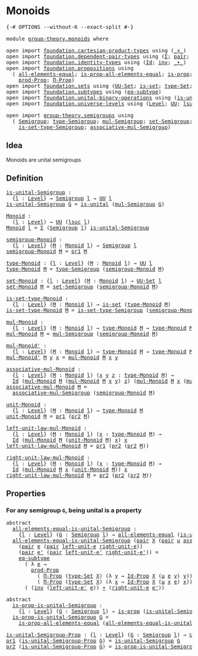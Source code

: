 # Monoids

<pre class="Agda"><a id="20" class="Symbol">{-#</a> <a id="24" class="Keyword">OPTIONS</a> <a id="32" class="Pragma">--without-K</a> <a id="44" class="Pragma">--exact-split</a> <a id="58" class="Symbol">#-}</a>

<a id="63" class="Keyword">module</a> <a id="70" href="group-theory.monoids.html" class="Module">group-theory.monoids</a> <a id="91" class="Keyword">where</a>

<a id="98" class="Keyword">open</a> <a id="103" class="Keyword">import</a> <a id="110" href="foundation.cartesian-product-types.html" class="Module">foundation.cartesian-product-types</a> <a id="145" class="Keyword">using</a> <a id="151" class="Symbol">(</a><a id="152" href="foundation-core.cartesian-product-types.html#577" class="Function Operator">_×_</a><a id="155" class="Symbol">)</a>
<a id="157" class="Keyword">open</a> <a id="162" class="Keyword">import</a> <a id="169" href="foundation.dependent-pair-types.html" class="Module">foundation.dependent-pair-types</a> <a id="201" class="Keyword">using</a> <a id="207" class="Symbol">(</a><a id="208" href="foundation-core.dependent-pair-types.html#502" class="Record">Σ</a><a id="209" class="Symbol">;</a> <a id="211" href="foundation-core.dependent-pair-types.html#575" class="InductiveConstructor">pair</a><a id="215" class="Symbol">;</a> <a id="217" href="foundation-core.dependent-pair-types.html#592" class="Field">pr1</a><a id="220" class="Symbol">;</a> <a id="222" href="foundation-core.dependent-pair-types.html#604" class="Field">pr2</a><a id="225" class="Symbol">)</a>
<a id="227" class="Keyword">open</a> <a id="232" class="Keyword">import</a> <a id="239" href="foundation.identity-types.html" class="Module">foundation.identity-types</a> <a id="265" class="Keyword">using</a> <a id="271" class="Symbol">(</a><a id="272" href="foundation-core.identity-types.html#641" class="Datatype">Id</a><a id="274" class="Symbol">;</a> <a id="276" href="foundation-core.identity-types.html#1552" class="Function">inv</a><a id="279" class="Symbol">;</a> <a id="281" href="foundation-core.identity-types.html#1239" class="Function Operator">_∙_</a><a id="284" class="Symbol">)</a>
<a id="286" class="Keyword">open</a> <a id="291" class="Keyword">import</a> <a id="298" href="foundation.propositions.html" class="Module">foundation.propositions</a> <a id="322" class="Keyword">using</a>
  <a id="330" class="Symbol">(</a> <a id="332" href="foundation-core.propositions.html#2193" class="Function">all-elements-equal</a><a id="350" class="Symbol">;</a> <a id="352" href="foundation-core.propositions.html#2393" class="Function">is-prop-all-elements-equal</a><a id="378" class="Symbol">;</a> <a id="380" href="foundation-core.propositions.html#1295" class="Function">is-prop</a><a id="387" class="Symbol">;</a> <a id="389" href="foundation-core.propositions.html#1380" class="Function">UU-Prop</a><a id="396" class="Symbol">;</a>
    <a id="402" href="foundation-core.propositions.html#5863" class="Function">prod-Prop</a><a id="411" class="Symbol">;</a> <a id="413" href="foundation-core.propositions.html#6683" class="Function">Π-Prop</a><a id="419" class="Symbol">)</a>
<a id="421" class="Keyword">open</a> <a id="426" class="Keyword">import</a> <a id="433" href="foundation.sets.html" class="Module">foundation.sets</a> <a id="449" class="Keyword">using</a> <a id="455" class="Symbol">(</a><a id="456" href="foundation-core.sets.html#1177" class="Function">UU-Set</a><a id="462" class="Symbol">;</a> <a id="464" href="foundation-core.sets.html#1099" class="Function">is-set</a><a id="470" class="Symbol">;</a> <a id="472" href="foundation-core.sets.html#1291" class="Function">type-Set</a><a id="480" class="Symbol">;</a> <a id="482" href="foundation-core.sets.html#1407" class="Function">Id-Prop</a><a id="489" class="Symbol">)</a>
<a id="491" class="Keyword">open</a> <a id="496" class="Keyword">import</a> <a id="503" href="foundation.subtypes.html" class="Module">foundation.subtypes</a> <a id="523" class="Keyword">using</a> <a id="529" class="Symbol">(</a><a id="530" href="foundation-core.subtypes.html#3381" class="Function">eq-subtype</a><a id="540" class="Symbol">)</a>
<a id="542" class="Keyword">open</a> <a id="547" class="Keyword">import</a> <a id="554" href="foundation.unital-binary-operations.html" class="Module">foundation.unital-binary-operations</a> <a id="590" class="Keyword">using</a> <a id="596" class="Symbol">(</a><a id="597" href="foundation.unital-binary-operations.html#503" class="Function">is-unital</a><a id="606" class="Symbol">)</a>
<a id="608" class="Keyword">open</a> <a id="613" class="Keyword">import</a> <a id="620" href="foundation.universe-levels.html" class="Module">foundation.universe-levels</a> <a id="647" class="Keyword">using</a> <a id="653" class="Symbol">(</a><a id="654" href="Agda.Primitive.html#597" class="Postulate">Level</a><a id="659" class="Symbol">;</a> <a id="661" href="foundation-core.universe-levels.html#222" class="Primitive">UU</a><a id="663" class="Symbol">;</a> <a id="665" href="Agda.Primitive.html#780" class="Primitive">lsuc</a><a id="669" class="Symbol">)</a>

<a id="672" class="Keyword">open</a> <a id="677" class="Keyword">import</a> <a id="684" href="group-theory.semigroups.html" class="Module">group-theory.semigroups</a> <a id="708" class="Keyword">using</a>
  <a id="716" class="Symbol">(</a> <a id="718" href="group-theory.semigroups.html#737" class="Function">Semigroup</a><a id="727" class="Symbol">;</a> <a id="729" href="group-theory.semigroups.html#933" class="Function">type-Semigroup</a><a id="743" class="Symbol">;</a> <a id="745" href="group-theory.semigroups.html#1215" class="Function">mul-Semigroup</a><a id="758" class="Symbol">;</a> <a id="760" href="group-theory.semigroups.html#881" class="Function">set-Semigroup</a><a id="773" class="Symbol">;</a>
    <a id="779" href="group-theory.semigroups.html#1000" class="Function">is-set-type-Semigroup</a><a id="800" class="Symbol">;</a> <a id="802" href="group-theory.semigroups.html#1445" class="Function">associative-mul-Semigroup</a><a id="827" class="Symbol">)</a>
</pre>
## Idea

Monoids are unital semigroups

## Definition

<pre class="Agda"><a id="is-unital-Semigroup"></a><a id="897" href="group-theory.monoids.html#897" class="Function">is-unital-Semigroup</a> <a id="917" class="Symbol">:</a>
  <a id="921" class="Symbol">{</a><a id="922" href="group-theory.monoids.html#922" class="Bound">l</a> <a id="924" class="Symbol">:</a> <a id="926" href="Agda.Primitive.html#597" class="Postulate">Level</a><a id="931" class="Symbol">}</a> <a id="933" class="Symbol">→</a> <a id="935" href="group-theory.semigroups.html#737" class="Function">Semigroup</a> <a id="945" href="group-theory.monoids.html#922" class="Bound">l</a> <a id="947" class="Symbol">→</a> <a id="949" href="foundation-core.universe-levels.html#222" class="Primitive">UU</a> <a id="952" href="group-theory.monoids.html#922" class="Bound">l</a>
<a id="954" href="group-theory.monoids.html#897" class="Function">is-unital-Semigroup</a> <a id="974" href="group-theory.monoids.html#974" class="Bound">G</a> <a id="976" class="Symbol">=</a> <a id="978" href="foundation.unital-binary-operations.html#503" class="Function">is-unital</a> <a id="988" class="Symbol">(</a><a id="989" href="group-theory.semigroups.html#1215" class="Function">mul-Semigroup</a> <a id="1003" href="group-theory.monoids.html#974" class="Bound">G</a><a id="1004" class="Symbol">)</a>

<a id="Monoid"></a><a id="1007" href="group-theory.monoids.html#1007" class="Function">Monoid</a> <a id="1014" class="Symbol">:</a>
  <a id="1018" class="Symbol">(</a><a id="1019" href="group-theory.monoids.html#1019" class="Bound">l</a> <a id="1021" class="Symbol">:</a> <a id="1023" href="Agda.Primitive.html#597" class="Postulate">Level</a><a id="1028" class="Symbol">)</a> <a id="1030" class="Symbol">→</a> <a id="1032" href="foundation-core.universe-levels.html#222" class="Primitive">UU</a> <a id="1035" class="Symbol">(</a><a id="1036" href="Agda.Primitive.html#780" class="Primitive">lsuc</a> <a id="1041" href="group-theory.monoids.html#1019" class="Bound">l</a><a id="1042" class="Symbol">)</a>
<a id="1044" href="group-theory.monoids.html#1007" class="Function">Monoid</a> <a id="1051" href="group-theory.monoids.html#1051" class="Bound">l</a> <a id="1053" class="Symbol">=</a> <a id="1055" href="foundation-core.dependent-pair-types.html#502" class="Record">Σ</a> <a id="1057" class="Symbol">(</a><a id="1058" href="group-theory.semigroups.html#737" class="Function">Semigroup</a> <a id="1068" href="group-theory.monoids.html#1051" class="Bound">l</a><a id="1069" class="Symbol">)</a> <a id="1071" href="group-theory.monoids.html#897" class="Function">is-unital-Semigroup</a>

<a id="semigroup-Monoid"></a><a id="1092" href="group-theory.monoids.html#1092" class="Function">semigroup-Monoid</a> <a id="1109" class="Symbol">:</a>
  <a id="1113" class="Symbol">{</a><a id="1114" href="group-theory.monoids.html#1114" class="Bound">l</a> <a id="1116" class="Symbol">:</a> <a id="1118" href="Agda.Primitive.html#597" class="Postulate">Level</a><a id="1123" class="Symbol">}</a> <a id="1125" class="Symbol">(</a><a id="1126" href="group-theory.monoids.html#1126" class="Bound">M</a> <a id="1128" class="Symbol">:</a> <a id="1130" href="group-theory.monoids.html#1007" class="Function">Monoid</a> <a id="1137" href="group-theory.monoids.html#1114" class="Bound">l</a><a id="1138" class="Symbol">)</a> <a id="1140" class="Symbol">→</a> <a id="1142" href="group-theory.semigroups.html#737" class="Function">Semigroup</a> <a id="1152" href="group-theory.monoids.html#1114" class="Bound">l</a>
<a id="1154" href="group-theory.monoids.html#1092" class="Function">semigroup-Monoid</a> <a id="1171" href="group-theory.monoids.html#1171" class="Bound">M</a> <a id="1173" class="Symbol">=</a> <a id="1175" href="foundation-core.dependent-pair-types.html#592" class="Field">pr1</a> <a id="1179" href="group-theory.monoids.html#1171" class="Bound">M</a>

<a id="type-Monoid"></a><a id="1182" href="group-theory.monoids.html#1182" class="Function">type-Monoid</a> <a id="1194" class="Symbol">:</a> <a id="1196" class="Symbol">{</a><a id="1197" href="group-theory.monoids.html#1197" class="Bound">l</a> <a id="1199" class="Symbol">:</a> <a id="1201" href="Agda.Primitive.html#597" class="Postulate">Level</a><a id="1206" class="Symbol">}</a> <a id="1208" class="Symbol">(</a><a id="1209" href="group-theory.monoids.html#1209" class="Bound">M</a> <a id="1211" class="Symbol">:</a> <a id="1213" href="group-theory.monoids.html#1007" class="Function">Monoid</a> <a id="1220" href="group-theory.monoids.html#1197" class="Bound">l</a><a id="1221" class="Symbol">)</a> <a id="1223" class="Symbol">→</a> <a id="1225" href="foundation-core.universe-levels.html#222" class="Primitive">UU</a> <a id="1228" href="group-theory.monoids.html#1197" class="Bound">l</a>
<a id="1230" href="group-theory.monoids.html#1182" class="Function">type-Monoid</a> <a id="1242" href="group-theory.monoids.html#1242" class="Bound">M</a> <a id="1244" class="Symbol">=</a> <a id="1246" href="group-theory.semigroups.html#933" class="Function">type-Semigroup</a> <a id="1261" class="Symbol">(</a><a id="1262" href="group-theory.monoids.html#1092" class="Function">semigroup-Monoid</a> <a id="1279" href="group-theory.monoids.html#1242" class="Bound">M</a><a id="1280" class="Symbol">)</a>

<a id="set-Monoid"></a><a id="1283" href="group-theory.monoids.html#1283" class="Function">set-Monoid</a> <a id="1294" class="Symbol">:</a> <a id="1296" class="Symbol">{</a><a id="1297" href="group-theory.monoids.html#1297" class="Bound">l</a> <a id="1299" class="Symbol">:</a> <a id="1301" href="Agda.Primitive.html#597" class="Postulate">Level</a><a id="1306" class="Symbol">}</a> <a id="1308" class="Symbol">(</a><a id="1309" href="group-theory.monoids.html#1309" class="Bound">M</a> <a id="1311" class="Symbol">:</a> <a id="1313" href="group-theory.monoids.html#1007" class="Function">Monoid</a> <a id="1320" href="group-theory.monoids.html#1297" class="Bound">l</a><a id="1321" class="Symbol">)</a> <a id="1323" class="Symbol">→</a> <a id="1325" href="foundation-core.sets.html#1177" class="Function">UU-Set</a> <a id="1332" href="group-theory.monoids.html#1297" class="Bound">l</a>
<a id="1334" href="group-theory.monoids.html#1283" class="Function">set-Monoid</a> <a id="1345" href="group-theory.monoids.html#1345" class="Bound">M</a> <a id="1347" class="Symbol">=</a> <a id="1349" href="group-theory.semigroups.html#881" class="Function">set-Semigroup</a> <a id="1363" class="Symbol">(</a><a id="1364" href="group-theory.monoids.html#1092" class="Function">semigroup-Monoid</a> <a id="1381" href="group-theory.monoids.html#1345" class="Bound">M</a><a id="1382" class="Symbol">)</a>

<a id="is-set-type-Monoid"></a><a id="1385" href="group-theory.monoids.html#1385" class="Function">is-set-type-Monoid</a> <a id="1404" class="Symbol">:</a>
  <a id="1408" class="Symbol">{</a><a id="1409" href="group-theory.monoids.html#1409" class="Bound">l</a> <a id="1411" class="Symbol">:</a> <a id="1413" href="Agda.Primitive.html#597" class="Postulate">Level</a><a id="1418" class="Symbol">}</a> <a id="1420" class="Symbol">(</a><a id="1421" href="group-theory.monoids.html#1421" class="Bound">M</a> <a id="1423" class="Symbol">:</a> <a id="1425" href="group-theory.monoids.html#1007" class="Function">Monoid</a> <a id="1432" href="group-theory.monoids.html#1409" class="Bound">l</a><a id="1433" class="Symbol">)</a> <a id="1435" class="Symbol">→</a> <a id="1437" href="foundation-core.sets.html#1099" class="Function">is-set</a> <a id="1444" class="Symbol">(</a><a id="1445" href="group-theory.monoids.html#1182" class="Function">type-Monoid</a> <a id="1457" href="group-theory.monoids.html#1421" class="Bound">M</a><a id="1458" class="Symbol">)</a>
<a id="1460" href="group-theory.monoids.html#1385" class="Function">is-set-type-Monoid</a> <a id="1479" href="group-theory.monoids.html#1479" class="Bound">M</a> <a id="1481" class="Symbol">=</a> <a id="1483" href="group-theory.semigroups.html#1000" class="Function">is-set-type-Semigroup</a> <a id="1505" class="Symbol">(</a><a id="1506" href="group-theory.monoids.html#1092" class="Function">semigroup-Monoid</a> <a id="1523" href="group-theory.monoids.html#1479" class="Bound">M</a><a id="1524" class="Symbol">)</a>

<a id="mul-Monoid"></a><a id="1527" href="group-theory.monoids.html#1527" class="Function">mul-Monoid</a> <a id="1538" class="Symbol">:</a>
  <a id="1542" class="Symbol">{</a><a id="1543" href="group-theory.monoids.html#1543" class="Bound">l</a> <a id="1545" class="Symbol">:</a> <a id="1547" href="Agda.Primitive.html#597" class="Postulate">Level</a><a id="1552" class="Symbol">}</a> <a id="1554" class="Symbol">(</a><a id="1555" href="group-theory.monoids.html#1555" class="Bound">M</a> <a id="1557" class="Symbol">:</a> <a id="1559" href="group-theory.monoids.html#1007" class="Function">Monoid</a> <a id="1566" href="group-theory.monoids.html#1543" class="Bound">l</a><a id="1567" class="Symbol">)</a> <a id="1569" class="Symbol">→</a> <a id="1571" href="group-theory.monoids.html#1182" class="Function">type-Monoid</a> <a id="1583" href="group-theory.monoids.html#1555" class="Bound">M</a> <a id="1585" class="Symbol">→</a> <a id="1587" href="group-theory.monoids.html#1182" class="Function">type-Monoid</a> <a id="1599" href="group-theory.monoids.html#1555" class="Bound">M</a> <a id="1601" class="Symbol">→</a> <a id="1603" href="group-theory.monoids.html#1182" class="Function">type-Monoid</a> <a id="1615" href="group-theory.monoids.html#1555" class="Bound">M</a>
<a id="1617" href="group-theory.monoids.html#1527" class="Function">mul-Monoid</a> <a id="1628" href="group-theory.monoids.html#1628" class="Bound">M</a> <a id="1630" class="Symbol">=</a> <a id="1632" href="group-theory.semigroups.html#1215" class="Function">mul-Semigroup</a> <a id="1646" class="Symbol">(</a><a id="1647" href="group-theory.monoids.html#1092" class="Function">semigroup-Monoid</a> <a id="1664" href="group-theory.monoids.html#1628" class="Bound">M</a><a id="1665" class="Symbol">)</a>

<a id="mul-Monoid&#39;"></a><a id="1668" href="group-theory.monoids.html#1668" class="Function">mul-Monoid&#39;</a> <a id="1680" class="Symbol">:</a>
  <a id="1684" class="Symbol">{</a><a id="1685" href="group-theory.monoids.html#1685" class="Bound">l</a> <a id="1687" class="Symbol">:</a> <a id="1689" href="Agda.Primitive.html#597" class="Postulate">Level</a><a id="1694" class="Symbol">}</a> <a id="1696" class="Symbol">(</a><a id="1697" href="group-theory.monoids.html#1697" class="Bound">M</a> <a id="1699" class="Symbol">:</a> <a id="1701" href="group-theory.monoids.html#1007" class="Function">Monoid</a> <a id="1708" href="group-theory.monoids.html#1685" class="Bound">l</a><a id="1709" class="Symbol">)</a> <a id="1711" class="Symbol">→</a> <a id="1713" href="group-theory.monoids.html#1182" class="Function">type-Monoid</a> <a id="1725" href="group-theory.monoids.html#1697" class="Bound">M</a> <a id="1727" class="Symbol">→</a> <a id="1729" href="group-theory.monoids.html#1182" class="Function">type-Monoid</a> <a id="1741" href="group-theory.monoids.html#1697" class="Bound">M</a> <a id="1743" class="Symbol">→</a> <a id="1745" href="group-theory.monoids.html#1182" class="Function">type-Monoid</a> <a id="1757" href="group-theory.monoids.html#1697" class="Bound">M</a>
<a id="1759" href="group-theory.monoids.html#1668" class="Function">mul-Monoid&#39;</a> <a id="1771" href="group-theory.monoids.html#1771" class="Bound">M</a> <a id="1773" href="group-theory.monoids.html#1773" class="Bound">y</a> <a id="1775" href="group-theory.monoids.html#1775" class="Bound">x</a> <a id="1777" class="Symbol">=</a> <a id="1779" href="group-theory.monoids.html#1527" class="Function">mul-Monoid</a> <a id="1790" href="group-theory.monoids.html#1771" class="Bound">M</a> <a id="1792" href="group-theory.monoids.html#1775" class="Bound">x</a> <a id="1794" href="group-theory.monoids.html#1773" class="Bound">y</a>

<a id="associative-mul-Monoid"></a><a id="1797" href="group-theory.monoids.html#1797" class="Function">associative-mul-Monoid</a> <a id="1820" class="Symbol">:</a>
  <a id="1824" class="Symbol">{</a><a id="1825" href="group-theory.monoids.html#1825" class="Bound">l</a> <a id="1827" class="Symbol">:</a> <a id="1829" href="Agda.Primitive.html#597" class="Postulate">Level</a><a id="1834" class="Symbol">}</a> <a id="1836" class="Symbol">(</a><a id="1837" href="group-theory.monoids.html#1837" class="Bound">M</a> <a id="1839" class="Symbol">:</a> <a id="1841" href="group-theory.monoids.html#1007" class="Function">Monoid</a> <a id="1848" href="group-theory.monoids.html#1825" class="Bound">l</a><a id="1849" class="Symbol">)</a> <a id="1851" class="Symbol">(</a><a id="1852" href="group-theory.monoids.html#1852" class="Bound">x</a> <a id="1854" href="group-theory.monoids.html#1854" class="Bound">y</a> <a id="1856" href="group-theory.monoids.html#1856" class="Bound">z</a> <a id="1858" class="Symbol">:</a> <a id="1860" href="group-theory.monoids.html#1182" class="Function">type-Monoid</a> <a id="1872" href="group-theory.monoids.html#1837" class="Bound">M</a><a id="1873" class="Symbol">)</a> <a id="1875" class="Symbol">→</a>
  <a id="1879" href="foundation-core.identity-types.html#641" class="Datatype">Id</a> <a id="1882" class="Symbol">(</a><a id="1883" href="group-theory.monoids.html#1527" class="Function">mul-Monoid</a> <a id="1894" href="group-theory.monoids.html#1837" class="Bound">M</a> <a id="1896" class="Symbol">(</a><a id="1897" href="group-theory.monoids.html#1527" class="Function">mul-Monoid</a> <a id="1908" href="group-theory.monoids.html#1837" class="Bound">M</a> <a id="1910" href="group-theory.monoids.html#1852" class="Bound">x</a> <a id="1912" href="group-theory.monoids.html#1854" class="Bound">y</a><a id="1913" class="Symbol">)</a> <a id="1915" href="group-theory.monoids.html#1856" class="Bound">z</a><a id="1916" class="Symbol">)</a> <a id="1918" class="Symbol">(</a><a id="1919" href="group-theory.monoids.html#1527" class="Function">mul-Monoid</a> <a id="1930" href="group-theory.monoids.html#1837" class="Bound">M</a> <a id="1932" href="group-theory.monoids.html#1852" class="Bound">x</a> <a id="1934" class="Symbol">(</a><a id="1935" href="group-theory.monoids.html#1527" class="Function">mul-Monoid</a> <a id="1946" href="group-theory.monoids.html#1837" class="Bound">M</a> <a id="1948" href="group-theory.monoids.html#1854" class="Bound">y</a> <a id="1950" href="group-theory.monoids.html#1856" class="Bound">z</a><a id="1951" class="Symbol">))</a>
<a id="1954" href="group-theory.monoids.html#1797" class="Function">associative-mul-Monoid</a> <a id="1977" href="group-theory.monoids.html#1977" class="Bound">M</a> <a id="1979" class="Symbol">=</a>
  <a id="1983" href="group-theory.semigroups.html#1445" class="Function">associative-mul-Semigroup</a> <a id="2009" class="Symbol">(</a><a id="2010" href="group-theory.monoids.html#1092" class="Function">semigroup-Monoid</a> <a id="2027" href="group-theory.monoids.html#1977" class="Bound">M</a><a id="2028" class="Symbol">)</a>

<a id="unit-Monoid"></a><a id="2031" href="group-theory.monoids.html#2031" class="Function">unit-Monoid</a> <a id="2043" class="Symbol">:</a>
  <a id="2047" class="Symbol">{</a><a id="2048" href="group-theory.monoids.html#2048" class="Bound">l</a> <a id="2050" class="Symbol">:</a> <a id="2052" href="Agda.Primitive.html#597" class="Postulate">Level</a><a id="2057" class="Symbol">}</a> <a id="2059" class="Symbol">(</a><a id="2060" href="group-theory.monoids.html#2060" class="Bound">M</a> <a id="2062" class="Symbol">:</a> <a id="2064" href="group-theory.monoids.html#1007" class="Function">Monoid</a> <a id="2071" href="group-theory.monoids.html#2048" class="Bound">l</a><a id="2072" class="Symbol">)</a> <a id="2074" class="Symbol">→</a> <a id="2076" href="group-theory.monoids.html#1182" class="Function">type-Monoid</a> <a id="2088" href="group-theory.monoids.html#2060" class="Bound">M</a>
<a id="2090" href="group-theory.monoids.html#2031" class="Function">unit-Monoid</a> <a id="2102" href="group-theory.monoids.html#2102" class="Bound">M</a> <a id="2104" class="Symbol">=</a> <a id="2106" href="foundation-core.dependent-pair-types.html#592" class="Field">pr1</a> <a id="2110" class="Symbol">(</a><a id="2111" href="foundation-core.dependent-pair-types.html#604" class="Field">pr2</a> <a id="2115" href="group-theory.monoids.html#2102" class="Bound">M</a><a id="2116" class="Symbol">)</a>

<a id="left-unit-law-mul-Monoid"></a><a id="2119" href="group-theory.monoids.html#2119" class="Function">left-unit-law-mul-Monoid</a> <a id="2144" class="Symbol">:</a>
  <a id="2148" class="Symbol">{</a><a id="2149" href="group-theory.monoids.html#2149" class="Bound">l</a> <a id="2151" class="Symbol">:</a> <a id="2153" href="Agda.Primitive.html#597" class="Postulate">Level</a><a id="2158" class="Symbol">}</a> <a id="2160" class="Symbol">(</a><a id="2161" href="group-theory.monoids.html#2161" class="Bound">M</a> <a id="2163" class="Symbol">:</a> <a id="2165" href="group-theory.monoids.html#1007" class="Function">Monoid</a> <a id="2172" href="group-theory.monoids.html#2149" class="Bound">l</a><a id="2173" class="Symbol">)</a> <a id="2175" class="Symbol">(</a><a id="2176" href="group-theory.monoids.html#2176" class="Bound">x</a> <a id="2178" class="Symbol">:</a> <a id="2180" href="group-theory.monoids.html#1182" class="Function">type-Monoid</a> <a id="2192" href="group-theory.monoids.html#2161" class="Bound">M</a><a id="2193" class="Symbol">)</a> <a id="2195" class="Symbol">→</a>
  <a id="2199" href="foundation-core.identity-types.html#641" class="Datatype">Id</a> <a id="2202" class="Symbol">(</a><a id="2203" href="group-theory.monoids.html#1527" class="Function">mul-Monoid</a> <a id="2214" href="group-theory.monoids.html#2161" class="Bound">M</a> <a id="2216" class="Symbol">(</a><a id="2217" href="group-theory.monoids.html#2031" class="Function">unit-Monoid</a> <a id="2229" href="group-theory.monoids.html#2161" class="Bound">M</a><a id="2230" class="Symbol">)</a> <a id="2232" href="group-theory.monoids.html#2176" class="Bound">x</a><a id="2233" class="Symbol">)</a> <a id="2235" href="group-theory.monoids.html#2176" class="Bound">x</a>
<a id="2237" href="group-theory.monoids.html#2119" class="Function">left-unit-law-mul-Monoid</a> <a id="2262" href="group-theory.monoids.html#2262" class="Bound">M</a> <a id="2264" class="Symbol">=</a> <a id="2266" href="foundation-core.dependent-pair-types.html#592" class="Field">pr1</a> <a id="2270" class="Symbol">(</a><a id="2271" href="foundation-core.dependent-pair-types.html#604" class="Field">pr2</a> <a id="2275" class="Symbol">(</a><a id="2276" href="foundation-core.dependent-pair-types.html#604" class="Field">pr2</a> <a id="2280" href="group-theory.monoids.html#2262" class="Bound">M</a><a id="2281" class="Symbol">))</a>

<a id="right-unit-law-mul-Monoid"></a><a id="2285" href="group-theory.monoids.html#2285" class="Function">right-unit-law-mul-Monoid</a> <a id="2311" class="Symbol">:</a>
  <a id="2315" class="Symbol">{</a><a id="2316" href="group-theory.monoids.html#2316" class="Bound">l</a> <a id="2318" class="Symbol">:</a> <a id="2320" href="Agda.Primitive.html#597" class="Postulate">Level</a><a id="2325" class="Symbol">}</a> <a id="2327" class="Symbol">(</a><a id="2328" href="group-theory.monoids.html#2328" class="Bound">M</a> <a id="2330" class="Symbol">:</a> <a id="2332" href="group-theory.monoids.html#1007" class="Function">Monoid</a> <a id="2339" href="group-theory.monoids.html#2316" class="Bound">l</a><a id="2340" class="Symbol">)</a> <a id="2342" class="Symbol">(</a><a id="2343" href="group-theory.monoids.html#2343" class="Bound">x</a> <a id="2345" class="Symbol">:</a> <a id="2347" href="group-theory.monoids.html#1182" class="Function">type-Monoid</a> <a id="2359" href="group-theory.monoids.html#2328" class="Bound">M</a><a id="2360" class="Symbol">)</a> <a id="2362" class="Symbol">→</a>
  <a id="2366" href="foundation-core.identity-types.html#641" class="Datatype">Id</a> <a id="2369" class="Symbol">(</a><a id="2370" href="group-theory.monoids.html#1527" class="Function">mul-Monoid</a> <a id="2381" href="group-theory.monoids.html#2328" class="Bound">M</a> <a id="2383" href="group-theory.monoids.html#2343" class="Bound">x</a> <a id="2385" class="Symbol">(</a><a id="2386" href="group-theory.monoids.html#2031" class="Function">unit-Monoid</a> <a id="2398" href="group-theory.monoids.html#2328" class="Bound">M</a><a id="2399" class="Symbol">))</a> <a id="2402" href="group-theory.monoids.html#2343" class="Bound">x</a>
<a id="2404" href="group-theory.monoids.html#2285" class="Function">right-unit-law-mul-Monoid</a> <a id="2430" href="group-theory.monoids.html#2430" class="Bound">M</a> <a id="2432" class="Symbol">=</a> <a id="2434" href="foundation-core.dependent-pair-types.html#604" class="Field">pr2</a> <a id="2438" class="Symbol">(</a><a id="2439" href="foundation-core.dependent-pair-types.html#604" class="Field">pr2</a> <a id="2443" class="Symbol">(</a><a id="2444" href="foundation-core.dependent-pair-types.html#604" class="Field">pr2</a> <a id="2448" href="group-theory.monoids.html#2430" class="Bound">M</a><a id="2449" class="Symbol">))</a>
</pre>
## Properties

### For any semigroup `G`, being unital is a property

<pre class="Agda"><a id="2535" class="Keyword">abstract</a>
  <a id="all-elements-equal-is-unital-Semigroup"></a><a id="2546" href="group-theory.monoids.html#2546" class="Function">all-elements-equal-is-unital-Semigroup</a> <a id="2585" class="Symbol">:</a>
    <a id="2591" class="Symbol">{</a><a id="2592" href="group-theory.monoids.html#2592" class="Bound">l</a> <a id="2594" class="Symbol">:</a> <a id="2596" href="Agda.Primitive.html#597" class="Postulate">Level</a><a id="2601" class="Symbol">}</a> <a id="2603" class="Symbol">(</a><a id="2604" href="group-theory.monoids.html#2604" class="Bound">G</a> <a id="2606" class="Symbol">:</a> <a id="2608" href="group-theory.semigroups.html#737" class="Function">Semigroup</a> <a id="2618" href="group-theory.monoids.html#2592" class="Bound">l</a><a id="2619" class="Symbol">)</a> <a id="2621" class="Symbol">→</a> <a id="2623" href="foundation-core.propositions.html#2193" class="Function">all-elements-equal</a> <a id="2642" class="Symbol">(</a><a id="2643" href="group-theory.monoids.html#897" class="Function">is-unital-Semigroup</a> <a id="2663" href="group-theory.monoids.html#2604" class="Bound">G</a><a id="2664" class="Symbol">)</a>
  <a id="2668" href="group-theory.monoids.html#2546" class="Function">all-elements-equal-is-unital-Semigroup</a> <a id="2707" class="Symbol">(</a><a id="2708" href="foundation-core.dependent-pair-types.html#575" class="InductiveConstructor">pair</a> <a id="2713" href="group-theory.monoids.html#2713" class="Bound">X</a> <a id="2715" class="Symbol">(</a><a id="2716" href="foundation-core.dependent-pair-types.html#575" class="InductiveConstructor">pair</a> <a id="2721" href="group-theory.monoids.html#2721" class="Bound">μ</a> <a id="2723" href="group-theory.monoids.html#2723" class="Bound">assoc-μ</a><a id="2730" class="Symbol">))</a>
    <a id="2737" class="Symbol">(</a><a id="2738" href="foundation-core.dependent-pair-types.html#575" class="InductiveConstructor">pair</a> <a id="2743" href="group-theory.monoids.html#2743" class="Bound">e</a> <a id="2745" class="Symbol">(</a><a id="2746" href="foundation-core.dependent-pair-types.html#575" class="InductiveConstructor">pair</a> <a id="2751" href="group-theory.monoids.html#2751" class="Bound">left-unit-e</a> <a id="2763" href="group-theory.monoids.html#2763" class="Bound">right-unit-e</a><a id="2775" class="Symbol">))</a>
    <a id="2782" class="Symbol">(</a><a id="2783" href="foundation-core.dependent-pair-types.html#575" class="InductiveConstructor">pair</a> <a id="2788" href="group-theory.monoids.html#2788" class="Bound">e&#39;</a> <a id="2791" class="Symbol">(</a><a id="2792" href="foundation-core.dependent-pair-types.html#575" class="InductiveConstructor">pair</a> <a id="2797" href="group-theory.monoids.html#2797" class="Bound">left-unit-e&#39;</a> <a id="2810" href="group-theory.monoids.html#2810" class="Bound">right-unit-e&#39;</a><a id="2823" class="Symbol">))</a> <a id="2826" class="Symbol">=</a>
    <a id="2832" href="foundation-core.subtypes.html#3381" class="Function">eq-subtype</a>
      <a id="2849" class="Symbol">(</a> <a id="2851" class="Symbol">λ</a> <a id="2853" href="group-theory.monoids.html#2853" class="Bound">e</a> <a id="2855" class="Symbol">→</a>
        <a id="2865" href="foundation-core.propositions.html#5863" class="Function">prod-Prop</a>
          <a id="2885" class="Symbol">(</a> <a id="2887" href="foundation-core.propositions.html#6683" class="Function">Π-Prop</a> <a id="2894" class="Symbol">(</a><a id="2895" href="foundation-core.sets.html#1291" class="Function">type-Set</a> <a id="2904" href="group-theory.monoids.html#2713" class="Bound">X</a><a id="2905" class="Symbol">)</a> <a id="2907" class="Symbol">(λ</a> <a id="2910" href="group-theory.monoids.html#2910" class="Bound">y</a> <a id="2912" class="Symbol">→</a> <a id="2914" href="foundation-core.sets.html#1407" class="Function">Id-Prop</a> <a id="2922" href="group-theory.monoids.html#2713" class="Bound">X</a> <a id="2924" class="Symbol">(</a><a id="2925" href="group-theory.monoids.html#2721" class="Bound">μ</a> <a id="2927" href="group-theory.monoids.html#2853" class="Bound">e</a> <a id="2929" href="group-theory.monoids.html#2910" class="Bound">y</a><a id="2930" class="Symbol">)</a> <a id="2932" href="group-theory.monoids.html#2910" class="Bound">y</a><a id="2933" class="Symbol">))</a>
          <a id="2946" class="Symbol">(</a> <a id="2948" href="foundation-core.propositions.html#6683" class="Function">Π-Prop</a> <a id="2955" class="Symbol">(</a><a id="2956" href="foundation-core.sets.html#1291" class="Function">type-Set</a> <a id="2965" href="group-theory.monoids.html#2713" class="Bound">X</a><a id="2966" class="Symbol">)</a> <a id="2968" class="Symbol">(λ</a> <a id="2971" href="group-theory.monoids.html#2971" class="Bound">x</a> <a id="2973" class="Symbol">→</a> <a id="2975" href="foundation-core.sets.html#1407" class="Function">Id-Prop</a> <a id="2983" href="group-theory.monoids.html#2713" class="Bound">X</a> <a id="2985" class="Symbol">(</a><a id="2986" href="group-theory.monoids.html#2721" class="Bound">μ</a> <a id="2988" href="group-theory.monoids.html#2971" class="Bound">x</a> <a id="2990" href="group-theory.monoids.html#2853" class="Bound">e</a><a id="2991" class="Symbol">)</a> <a id="2993" href="group-theory.monoids.html#2971" class="Bound">x</a><a id="2994" class="Symbol">)))</a>
      <a id="3004" class="Symbol">(</a> <a id="3006" class="Symbol">(</a><a id="3007" href="foundation-core.identity-types.html#1552" class="Function">inv</a> <a id="3011" class="Symbol">(</a><a id="3012" href="group-theory.monoids.html#2797" class="Bound">left-unit-e&#39;</a> <a id="3025" href="group-theory.monoids.html#2743" class="Bound">e</a><a id="3026" class="Symbol">))</a> <a id="3029" href="foundation-core.identity-types.html#1239" class="Function Operator">∙</a> <a id="3031" class="Symbol">(</a><a id="3032" href="group-theory.monoids.html#2763" class="Bound">right-unit-e</a> <a id="3045" href="group-theory.monoids.html#2788" class="Bound">e&#39;</a><a id="3047" class="Symbol">))</a>

<a id="3051" class="Keyword">abstract</a>
  <a id="is-prop-is-unital-Semigroup"></a><a id="3062" href="group-theory.monoids.html#3062" class="Function">is-prop-is-unital-Semigroup</a> <a id="3090" class="Symbol">:</a>
    <a id="3096" class="Symbol">{</a><a id="3097" href="group-theory.monoids.html#3097" class="Bound">l</a> <a id="3099" class="Symbol">:</a> <a id="3101" href="Agda.Primitive.html#597" class="Postulate">Level</a><a id="3106" class="Symbol">}</a> <a id="3108" class="Symbol">(</a><a id="3109" href="group-theory.monoids.html#3109" class="Bound">G</a> <a id="3111" class="Symbol">:</a> <a id="3113" href="group-theory.semigroups.html#737" class="Function">Semigroup</a> <a id="3123" href="group-theory.monoids.html#3097" class="Bound">l</a><a id="3124" class="Symbol">)</a> <a id="3126" class="Symbol">→</a> <a id="3128" href="foundation-core.propositions.html#1295" class="Function">is-prop</a> <a id="3136" class="Symbol">(</a><a id="3137" href="group-theory.monoids.html#897" class="Function">is-unital-Semigroup</a> <a id="3157" href="group-theory.monoids.html#3109" class="Bound">G</a><a id="3158" class="Symbol">)</a>
  <a id="3162" href="group-theory.monoids.html#3062" class="Function">is-prop-is-unital-Semigroup</a> <a id="3190" href="group-theory.monoids.html#3190" class="Bound">G</a> <a id="3192" class="Symbol">=</a>
    <a id="3198" href="foundation-core.propositions.html#2393" class="Function">is-prop-all-elements-equal</a> <a id="3225" class="Symbol">(</a><a id="3226" href="group-theory.monoids.html#2546" class="Function">all-elements-equal-is-unital-Semigroup</a> <a id="3265" href="group-theory.monoids.html#3190" class="Bound">G</a><a id="3266" class="Symbol">)</a>

<a id="is-unital-Semigroup-Prop"></a><a id="3269" href="group-theory.monoids.html#3269" class="Function">is-unital-Semigroup-Prop</a> <a id="3294" class="Symbol">:</a> <a id="3296" class="Symbol">{</a><a id="3297" href="group-theory.monoids.html#3297" class="Bound">l</a> <a id="3299" class="Symbol">:</a> <a id="3301" href="Agda.Primitive.html#597" class="Postulate">Level</a><a id="3306" class="Symbol">}</a> <a id="3308" class="Symbol">(</a><a id="3309" href="group-theory.monoids.html#3309" class="Bound">G</a> <a id="3311" class="Symbol">:</a> <a id="3313" href="group-theory.semigroups.html#737" class="Function">Semigroup</a> <a id="3323" href="group-theory.monoids.html#3297" class="Bound">l</a><a id="3324" class="Symbol">)</a> <a id="3326" class="Symbol">→</a> <a id="3328" href="foundation-core.propositions.html#1380" class="Function">UU-Prop</a> <a id="3336" href="group-theory.monoids.html#3297" class="Bound">l</a>
<a id="3338" href="foundation-core.dependent-pair-types.html#592" class="Field">pr1</a> <a id="3342" class="Symbol">(</a><a id="3343" href="group-theory.monoids.html#3269" class="Function">is-unital-Semigroup-Prop</a> <a id="3368" href="group-theory.monoids.html#3368" class="Bound">G</a><a id="3369" class="Symbol">)</a> <a id="3371" class="Symbol">=</a> <a id="3373" href="group-theory.monoids.html#897" class="Function">is-unital-Semigroup</a> <a id="3393" href="group-theory.monoids.html#3368" class="Bound">G</a>
<a id="3395" href="foundation-core.dependent-pair-types.html#604" class="Field">pr2</a> <a id="3399" class="Symbol">(</a><a id="3400" href="group-theory.monoids.html#3269" class="Function">is-unital-Semigroup-Prop</a> <a id="3425" href="group-theory.monoids.html#3425" class="Bound">G</a><a id="3426" class="Symbol">)</a> <a id="3428" class="Symbol">=</a> <a id="3430" href="group-theory.monoids.html#3062" class="Function">is-prop-is-unital-Semigroup</a> <a id="3458" href="group-theory.monoids.html#3425" class="Bound">G</a>
</pre>